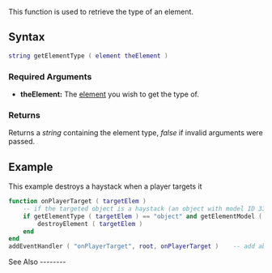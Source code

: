 This function is used to retrieve the type of an element.

Syntax
------

``` lua
string getElementType ( element theElement )  
```

### Required Arguments

-   **theElement:** The [element](/element.md "wikilink") you wish to get the type of.

### Returns

Returns a *string* containing the element type, *false* if invalid arguments were passed.

Example
-------

<section name="Server" class="server" show="true">
This example destroys a haystack when a player targets it

``` lua
function onPlayerTarget ( targetElem )
    -- if the targeted object is a haystack (an object with model ID 3374) remove it from the game
    if getElementType ( targetElem ) == "object" and getElementModel ( targetElem ) == 3374 then
        destroyElement ( targetElem )
    end
end
addEventHandler ( "onPlayerTarget", root, onPlayerTarget )    -- add above function as handler for targeting event
```

</section>
See Also
--------
